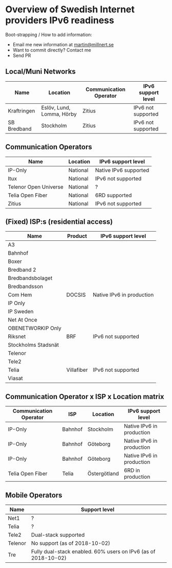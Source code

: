 # Overview of Swedish Internet providers IPv6 readiness

Boot-strapping / How to add information:

 * Email me new information at martin@millnert.se
 * Want to commit directly? Contact me
 * Send PR

## Local/Muni Networks

| Name           | Location                  | Communication Operator | IPv6 support level |
|----------------|---------------------------|------------------------|--------------------|
| Kraftringen    | Eslöv, Lund, Lomma, Hörby | Zitius                 | IPv6 not supported |
| SB Bredband    | Stockholm                 | Zitius                 | IPv6 not supported |

## Communication Operators

| Name                  | Location | IPv6 support level           |
|-----------------------|----------|------------------------------|
| IP-Only               | National | Native IPv6 supported        |
| Itux                  | National | IPv6 not supported           |
| Telenor Open Universe | National | ?                            |
| Telia Open Fiber      | National | 6RD supported                |
| Zitius                | National | IPv6 not supported           |

## (Fixed) ISP:s (residential access)

| Name                | Product    | IPv6 support level         |
|---------------------|------------|----------------------------|
| A3                  |            |                            |
| Bahnhof             |            |                            |
| Boxer               |            |                            |
| Bredband 2          |            |                            |
| Bredbandsbolaget    |            |                            |
| Bredbandsson        |            |                            |
| Com Hem             | DOCSIS     | Native IPv6 in production  |
| IP Only             |            |                            |
| IP Sweden           |            |                            |
| Net At Once         |            |                            |
| OBENETWORKIP Only   |            |                            |
| Riksnet             | BRF        | IPv6 not supported         |
| Stockholms Stadsnät |            |                            |
| Telenor             |            |                            |
| Tele2               |            |                            |
| Telia               | Villafiber | IPv6 not supported         |
| Viasat              |            |                            |


## Communication Operator x ISP x Location matrix

| Communication Operator | ISP        | Location     | IPv6 support level           |
|------------------------|------------|--------------|------------------------------|
| IP-Only                | Bahnhof    | Stockholm    | Native IPv6 in production    |
| IP-Only                | Bahnhof    | Göteborg     | Native IPv6 in production    |
| IP-Only                | Bahnhof    | Göteborg     | Native IPv6 in production    |
| Telia Open Fiber       | Telia      | Östergötland | 6RD in production            |

## Mobile Operators

| Name                | Support level                                                  |
|---------------------|----------------------------------------------------------------|
| Net1                | ?                                                              |
| Telia               | ?                                                              |
| Tele2               | Dual-stack supported                                           |
| Telenor             | No support (as of 2018-10-02)                                  |
| Tre                 | Fully dual-stack enabled. 60% users on IPv6 (as of 2018-10-02) |
